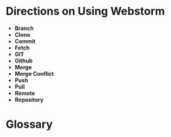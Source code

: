 <h1>Directions on Using Webstorm</h1>
  <ul>
  <li><b>Branch</b></li>
  <li><b>Clone</b></li>
  <li><b>Commit</b></li>
  <li><b>Fetch</b></li>
  <li><b>GIT</b></li>
  <li><b>Github</b></li>
  <li><b>Merge</b></li>
  <li><b>Merge Conflict</b></li>
  <li><b>Push</b></li>
  <li><b>Pull</b></li>
  <li><b>Remote</b></li>
  <li><b>Repository</b></li>
  </ul>
<h1>Glossary</h1>
